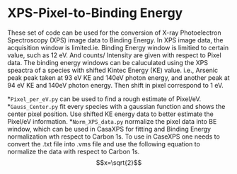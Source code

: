 # XPS-Pixel-to-Binding Energy
These set of code can be used for the conversion of X-ray Photoelectron Spectroscopy (XPS) image data to Binding Energy. In XPS image data, the acquisition window is limited.ie. Binding Energy window is limitied to certain value, such as 12 eV. And counts/ Intensity are given with respect to Pixel data. The binding energy windows can be caluculated using the XPS speactra of a species with shifted Kintec Energy (KE) value. i.e., Arsenic peak peak taken at 93 eV KE and 140eV photon energy, and another peak at 94 eV KE and 140eV photon energy. Then shift in pixel correspond to 1 eV. <br/>

*```Pixel_per_eV.py``` can be used to find a rough estimate of Pixel/eV.<br/>
*```Gauss_Center.py``` fit every species with a gaussian function and shows the center pixel position. Use shifted KE energy data to better estimate the Pixel/eV information.
*```Norm_XPS_data.py```  normalize the pixel data into BE window, which can be used in CasaXPS for fitting and Binding Energy normalization wth respect to Carbon 1s. To use in CaseXPS one needs to convert the .txt file into .vms file and use the following equation to normalize the data with respect to Carbon 1s.  <br/> $$x=\sqrt{2}$$



